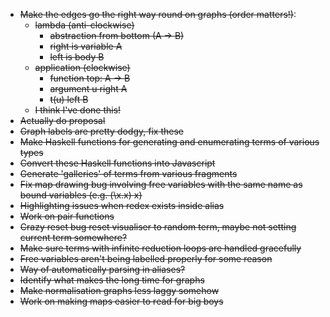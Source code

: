* ~~Make the edges go the right way round on graphs (order matters!)~~:
    * ~~lambda (anti-clockwise)~~
        * ~~abstraction from bottom (A -> B)~~
        * ~~right is variable A~~
        * ~~left is body B~~
    * ~~application (clockwise)~~
        * ~~function top: A -> B~~
        * ~~argument u right A~~
        * ~~t(u) left B~~
    * ~~I think I've done this!~~
* ~~Actually do proposal~~
* ~~Graph labels are pretty dodgy, fix these~~
* ~~Make Haskell functions for generating and enumerating terms of various types~~
* ~~Convert these Haskell functions into Javascript~~
* ~~Generate 'galleries' of terms from various fragments~~
* ~~Fix map drawing bug involving free variables with the same name as bound variables (e.g. (\x.x) x)~~
* ~~Highlighting issues when redex exists inside alias~~
* ~~Work on pair functions~~
* ~~Crazy reset bug reset visualiser to random term, maybe not setting current term somewhere?~~
* ~~Make sure terms with infinite reduction loops are handled gracefully~~
* ~~Free variables aren't being labelled properly for some reason~~
* ~~Way of automatically parsing in aliases?~~
* ~~Identify what makes the long time for graphs~~
* ~~Make normalisation graphs less laggy somehow~~
* ~~Work on making maps easier to read for big boys~~